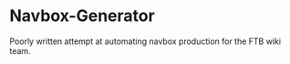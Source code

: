 Navbox-Generator
================

Poorly written attempt at automating navbox production for the FTB wiki team.
